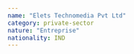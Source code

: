 ```yaml
---
name: "Elets Technomedia Pvt Ltd"
category: private-sector
nature: "Entreprise"
nationality: IND
---
```

    
